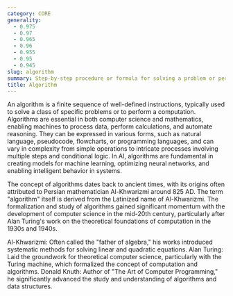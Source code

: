 ```yaml
---
category: CORE
generality:
  - 0.975
  - 0.97
  - 0.965
  - 0.96
  - 0.955
  - 0.95
  - 0.945
slug: algorithm
summary: Step-by-step procedure or formula for solving a problem or performing a task.
title: Algorithm
---
```


An algorithm is a finite sequence of well-defined instructions, typically used to solve a class of specific problems or to perform a computation. Algorithms are essential in both computer science and mathematics, enabling machines to process data, perform calculations, and automate reasoning. They can be expressed in various forms, such as natural language, pseudocode, flowcharts, or programming languages, and can vary in complexity from simple operations to intricate processes involving multiple steps and conditional logic. In AI, algorithms are fundamental in creating models for machine learning, optimizing neural networks, and enabling intelligent behavior in systems.

The concept of algorithms dates back to ancient times, with its origins often attributed to Persian mathematician Al-Khwarizmi around 825 AD. The term "algorithm" itself is derived from the Latinized name of Al-Khwarizmi. The formalization and study of algorithms gained significant momentum with the development of computer science in the mid-20th century, particularly after Alan Turing's work on the theoretical foundations of computation in the 1930s and 1940s.

Al-Khwarizmi: Often called the "father of algebra," his works introduced systematic methods for solving linear and quadratic equations. Alan Turing: Laid the groundwork for theoretical computer science, particularly with the Turing machine, which formalized the concept of computation and algorithms. Donald Knuth: Author of "The Art of Computer Programming," he significantly advanced the study and understanding of algorithms and data structures.
